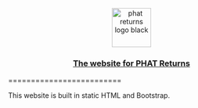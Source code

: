<br />
<br />

<p align="center">
  <a href="https://phatreturns.com.au">
    <img src="https://phatreturns.com.au/images/main-logo.png" alt="phat returns logo black" height="80">
  </a>
</p>

<h3 align="center">
  <b>
    <a href="https://phatreturns.com.au">
      The website for PHAT Returns
    </a>
  </b>
</h3>

=========================

This website is built in static HTML and Bootstrap.